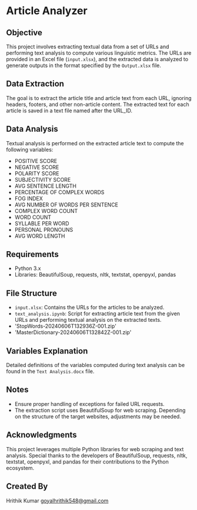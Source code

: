 # Article Analyzer

## Objective
This project involves extracting textual data from a set of URLs and performing text analysis to compute various linguistic metrics. The URLs are provided in an Excel file (`input.xlsx`), and the extracted data is analyzed to generate outputs in the format specified by the `Output.xlsx` file.

## Data Extraction
The goal is to extract the article title and article text from each URL, ignoring headers, footers, and other non-article content. The extracted text for each article is saved in a text file named after the URL_ID.

## Data Analysis
Textual analysis is performed on the extracted article text to compute the following variables:
- POSITIVE SCORE
- NEGATIVE SCORE
- POLARITY SCORE
- SUBJECTIVITY SCORE
- AVG SENTENCE LENGTH
- PERCENTAGE OF COMPLEX WORDS
- FOG INDEX
- AVG NUMBER OF WORDS PER SENTENCE
- COMPLEX WORD COUNT
- WORD COUNT
- SYLLABLE PER WORD
- PERSONAL PRONOUNS
- AVG WORD LENGTH

## Requirements
- Python 3.x
- Libraries: BeautifulSoup, requests, nltk, textstat, openpyxl, pandas

## File Structure
- `input.xlsx`: Contains the URLs for the articles to be analyzed.
- `text_analysis.ipynb`: Script for extracting article text from the given URLs and performing textual analysis on the extracted texts.
- 'StopWords-20240606T132936Z-001.zip'
- 'MasterDictionary-20240606T132842Z-001.zip'

## Variables Explanation
Detailed definitions of the variables computed during text analysis can be found in the `Text Analysis.docx` file.

## Notes
- Ensure proper handling of exceptions for failed URL requests.
- The extraction script uses BeautifulSoup for web scraping. Depending on the structure of the target websites, adjustments may be needed.

## Acknowledgments
This project leverages multiple Python libraries for web scraping and text analysis. Special thanks to the developers of BeautifulSoup, requests, nltk, textstat, openpyxl, and pandas for their contributions to the Python ecosystem.

## Created By
Hrithik Kumar
goyalhrithik548@gmail.com
